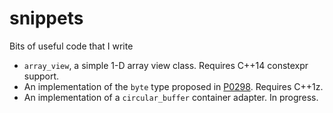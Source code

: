 # snippets
Bits of useful code that I write

* `array_view`, a simple 1-D array view class. Requires C++14 constexpr support.
* An implementation of the `byte` type proposed in [P0298](http://wg21.link/P0298). Requires C++1z.
* An implementation of a `circular_buffer` container adapter. In progress.
